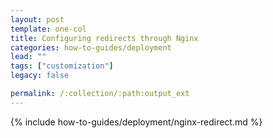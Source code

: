 ```yaml
---
layout: post
template: one-col
title: Configuring redirects through Nginx
categories: how-to-guides/deployment
lead: ""
tags: ["customization"]
legacy: false

permalink: /:collection/:path:output_ext
---
```

{% include how-to-guides/deployment/nginx-redirect.md %}